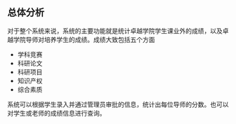 ## 总体分析
对于整个系统来说，系统的主要功能就是统计卓越学院学生课业外的成绩，以及卓越学院导师对培养学生的成绩。成绩大致包括五个方面
- 学科竞赛
- 科研论文
- 科研项目
- 知识产权
- 综合素质

系统可以根据学生录入并通过管理员审批的信息，统计出每位导师的分数。也可以对学生或老师的成绩信息进行查询。